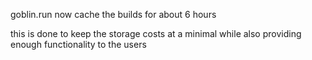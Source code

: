 
goblin.run now cache the builds for about 6 hours

this is done to keep the storage costs at a minimal while also providing enough functionality to the users
